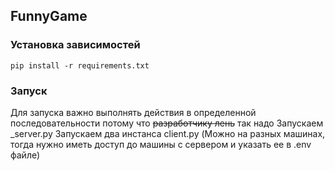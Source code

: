 ## FunnyGame

### Установка зависимостей
    pip install -r requirements.txt

### Запуск

Для запуска важно выполнять действия в определенной последовательности потому что ~~разработчику лень~~ так надо
Запускаем _server.py
Запускаем два инстанса client.py (Можно на разных машинах, тогда нужно иметь доступ до машины с сервером и указать ее в .env файле)

